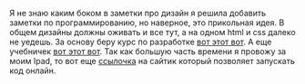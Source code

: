 Я не знаю каким боком в заметки про дизайн я решила добавить заметки по программированию, но наверное, это прикольная идея. В общем дизайны должны оживать и все тут, а на одном html и css далеко не уедешь. 
За основу беру курс по разработке [вот этот вот](). А еще учебничек [вот этот вот](https://learn.javascript.ru/). Так как большую часть времени я провожу за моим Ipad, то  вот еще [ссылочка](https://codepen.io/) на сайтик который позволяет запускать код онлайн.
